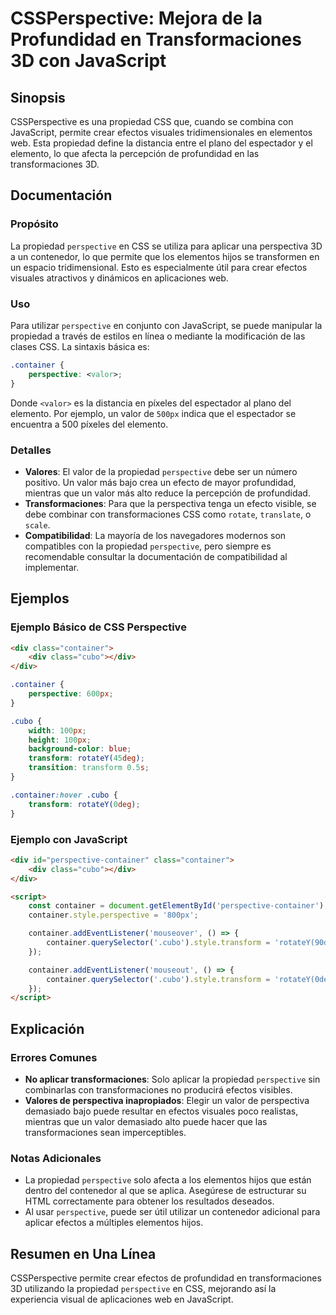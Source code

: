 <!--
Meta Description: # CSSPerspective: Mejora de la Profundidad en Transformaciones 3D con JavaScript ## Sinopsis CSSPerspective es una propiedad CSS que, cuando se combin...
Meta Keywords: perspective, container, que, propiedad, transformaciones
-->

# CSSPerspective: Mejora de la Profundidad en Transformaciones 3D con JavaScript

## Sinopsis
CSSPerspective es una propiedad CSS que, cuando se combina con JavaScript, permite crear efectos visuales tridimensionales en elementos web. Esta propiedad define la distancia entre el plano del espectador y el elemento, lo que afecta la percepción de profundidad en las transformaciones 3D.

## Documentación
### Propósito
La propiedad `perspective` en CSS se utiliza para aplicar una perspectiva 3D a un contenedor, lo que permite que los elementos hijos se transformen en un espacio tridimensional. Esto es especialmente útil para crear efectos visuales atractivos y dinámicos en aplicaciones web.

### Uso
Para utilizar `perspective` en conjunto con JavaScript, se puede manipular la propiedad a través de estilos en línea o mediante la modificación de las clases CSS. La sintaxis básica es:

```css
.container {
    perspective: <valor>;
}
```
Donde `<valor>` es la distancia en píxeles del espectador al plano del elemento. Por ejemplo, un valor de `500px` indica que el espectador se encuentra a 500 píxeles del elemento.

### Detalles
- **Valores**: El valor de la propiedad `perspective` debe ser un número positivo. Un valor más bajo crea un efecto de mayor profundidad, mientras que un valor más alto reduce la percepción de profundidad.
- **Transformaciones**: Para que la perspectiva tenga un efecto visible, se debe combinar con transformaciones CSS como `rotate`, `translate`, o `scale`.
- **Compatibilidad**: La mayoría de los navegadores modernos son compatibles con la propiedad `perspective`, pero siempre es recomendable consultar la documentación de compatibilidad al implementar.

## Ejemplos
### Ejemplo Básico de CSS Perspective
```html
<div class="container">
    <div class="cubo"></div>
</div>
```

```css
.container {
    perspective: 600px;
}

.cubo {
    width: 100px;
    height: 100px;
    background-color: blue;
    transform: rotateY(45deg);
    transition: transform 0.5s;
}

.container:hover .cubo {
    transform: rotateY(0deg);
}
```

### Ejemplo con JavaScript
```html
<div id="perspective-container" class="container">
    <div class="cubo"></div>
</div>

<script>
    const container = document.getElementById('perspective-container');
    container.style.perspective = '800px';

    container.addEventListener('mouseover', () => {
        container.querySelector('.cubo').style.transform = 'rotateY(90deg)';
    });

    container.addEventListener('mouseout', () => {
        container.querySelector('.cubo').style.transform = 'rotateY(0deg)';
    });
</script>
```

## Explicación
### Errores Comunes
- **No aplicar transformaciones**: Solo aplicar la propiedad `perspective` sin combinarlas con transformaciones no producirá efectos visibles.
- **Valores de perspectiva inapropiados**: Elegir un valor de perspectiva demasiado bajo puede resultar en efectos visuales poco realistas, mientras que un valor demasiado alto puede hacer que las transformaciones sean imperceptibles.

### Notas Adicionales
- La propiedad `perspective` solo afecta a los elementos hijos que están dentro del contenedor al que se aplica. Asegúrese de estructurar su HTML correctamente para obtener los resultados deseados.
- Al usar `perspective`, puede ser útil utilizar un contenedor adicional para aplicar efectos a múltiples elementos hijos.

## Resumen en Una Línea
CSSPerspective permite crear efectos de profundidad en transformaciones 3D utilizando la propiedad `perspective` en CSS, mejorando así la experiencia visual de aplicaciones web en JavaScript.